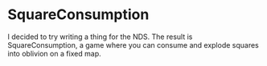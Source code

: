 # SquareConsumption
I decided to try writing a thing for the NDS. The result is SquareConsumption, a game where you can consume and explode squares into oblivion on a fixed map.
